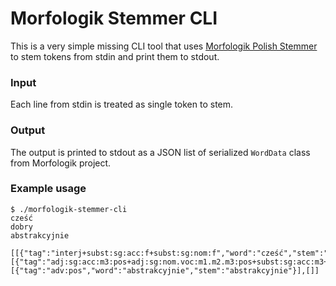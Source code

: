 # Morfologik Stemmer CLI

This is a very simple missing CLI tool that uses
[Morfologik Polish Stemmer](https://github.com/morfologik/morfologik-stemming)
to stem tokens from stdin and print them to stdout.

### Input

Each line from stdin is treated as single token to stem.

### Output

The output is printed to stdout as a JSON list of serialized `WordData` class from Morfologik project.

### Example usage

```
$ ./morfologik-stemmer-cli
cześć
dobry
abstrakcyjnie

[[{"tag":"interj+subst:sg:acc:f+subst:sg:nom:f","word":"cześć","stem":"cześć"}],[{"tag":"adj:sg:acc:m3:pos+adj:sg:nom.voc:m1.m2.m3:pos+subst:sg:acc:m3+subst:sg:nom:m1+subst:sg:nom:m3+subst:sg:voc:m1+subst:sg:voc:m3","word":"dobry","stem":"dobry"}],[{"tag":"adv:pos","word":"abstrakcyjnie","stem":"abstrakcyjnie"}],[]]
```
